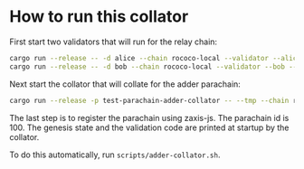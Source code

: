 # How to run this collator

First start two validators that will run for the relay chain:
```sh
cargo run --release -- -d alice --chain rococo-local --validator --alice --port 50551
cargo run --release -- -d bob --chain rococo-local --validator --bob --port 50552
```

Next start the collator that will collate for the adder parachain:
```sh
cargo run --release -p test-parachain-adder-collator -- --tmp --chain rococo-local --port 50553
```

The last step is to register the parachain using zaxis-js. The parachain id is
100. The genesis state and the validation code are printed at startup by the collator.

To do this automatically, run `scripts/adder-collator.sh`.
